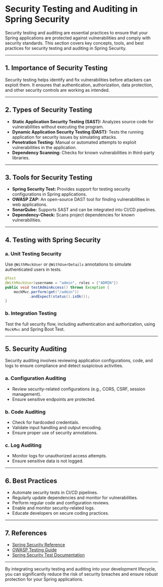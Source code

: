 # Security Testing and Auditing in Spring Security

Security testing and auditing are essential practices to ensure that your Spring applications are protected against vulnerabilities and comply with security standards. This section covers key concepts, tools, and best practices for security testing and auditing in Spring Security.

---

## 1. Importance of Security Testing

Security testing helps identify and fix vulnerabilities before attackers can exploit them. It ensures that authentication, authorization, data protection, and other security controls are working as intended.

---

## 2. Types of Security Testing

- **Static Application Security Testing (SAST):** Analyzes source code for vulnerabilities without executing the program.
- **Dynamic Application Security Testing (DAST):** Tests the running application for security issues by simulating attacks.
- **Penetration Testing:** Manual or automated attempts to exploit vulnerabilities in the application.
- **Dependency Scanning:** Checks for known vulnerabilities in third-party libraries.

---

## 3. Tools for Security Testing

- **Spring Security Test:** Provides support for testing security configurations in Spring applications.
- **OWASP ZAP:** An open-source DAST tool for finding vulnerabilities in web applications.
- **SonarQube:** Supports SAST and can be integrated into CI/CD pipelines.
- **Dependency-Check:** Scans project dependencies for known vulnerabilities.

---

## 4. Testing with Spring Security

### a. Unit Testing Security

Use `@WithMockUser` or `@WithUserDetails` annotations to simulate authenticated users in tests.

```java
@Test
@WithMockUser(username = "admin", roles = {"ADMIN"})
public void testAdminAccess() throws Exception {
    mockMvc.perform(get("/admin"))
           .andExpect(status().isOk());
}
```

### b. Integration Testing

Test the full security flow, including authentication and authorization, using `MockMvc` and Spring Boot Test.

---

## 5. Security Auditing

Security auditing involves reviewing application configurations, code, and logs to ensure compliance and detect suspicious activities.

### a. Configuration Auditing

- Review security-related configurations (e.g., CORS, CSRF, session management).
- Ensure sensitive endpoints are protected.

### b. Code Auditing

- Check for hardcoded credentials.
- Validate input handling and output encoding.
- Ensure proper use of security annotations.

### c. Log Auditing

- Monitor logs for unauthorized access attempts.
- Ensure sensitive data is not logged.

---

## 6. Best Practices

- Automate security tests in CI/CD pipelines.
- Regularly update dependencies and monitor for vulnerabilities.
- Perform regular code and configuration reviews.
- Enable and monitor security-related logs.
- Educate developers on secure coding practices.

---

## 7. References

- [Spring Security Reference](https://docs.spring.io/spring-security/reference/)
- [OWASP Testing Guide](https://owasp.org/www-project-web-security-testing-guide/)
- [Spring Security Test Documentation](https://docs.spring.io/spring-security/reference/testing/index.html)

---

By integrating security testing and auditing into your development lifecycle, you can significantly reduce the risk of security breaches and ensure robust protection for your Spring applications.
